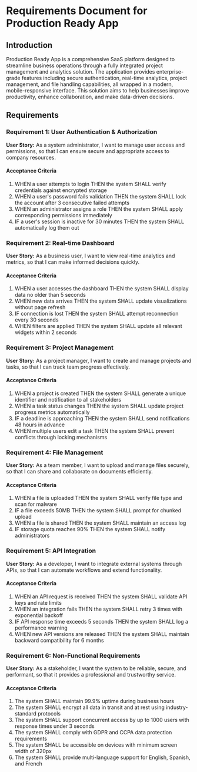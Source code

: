 # Requirements Document for Production Ready App

## Introduction

Production Ready App is a comprehensive SaaS platform designed to streamline business operations through a fully integrated project management and analytics solution. The application provides enterprise-grade features including secure authentication, real-time analytics, project management, and file handling capabilities, all wrapped in a modern, mobile-responsive interface. This solution aims to help businesses improve productivity, enhance collaboration, and make data-driven decisions.

## Requirements

### Requirement 1: User Authentication & Authorization

**User Story:** As a system administrator, I want to manage user access and permissions, so that I can ensure secure and appropriate access to company resources.

#### Acceptance Criteria
1. WHEN a user attempts to login THEN the system SHALL verify credentials against encrypted storage
2. WHEN a user's password fails validation THEN the system SHALL lock the account after 3 consecutive failed attempts
3. WHEN an administrator assigns a role THEN the system SHALL apply corresponding permissions immediately
4. IF a user's session is inactive for 30 minutes THEN the system SHALL automatically log them out

### Requirement 2: Real-time Dashboard

**User Story:** As a business user, I want to view real-time analytics and metrics, so that I can make informed decisions quickly.

#### Acceptance Criteria
1. WHEN a user accesses the dashboard THEN the system SHALL display data no older than 5 seconds
2. WHEN new data arrives THEN the system SHALL update visualizations without page refresh
3. IF connection is lost THEN the system SHALL attempt reconnection every 30 seconds
4. WHEN filters are applied THEN the system SHALL update all relevant widgets within 2 seconds

### Requirement 3: Project Management

**User Story:** As a project manager, I want to create and manage projects and tasks, so that I can track team progress effectively.

#### Acceptance Criteria
1. WHEN a project is created THEN the system SHALL generate a unique identifier and notification to all stakeholders
2. WHEN a task status changes THEN the system SHALL update project progress metrics automatically
3. IF a deadline is approaching THEN the system SHALL send notifications 48 hours in advance
4. WHEN multiple users edit a task THEN the system SHALL prevent conflicts through locking mechanisms

### Requirement 4: File Management

**User Story:** As a team member, I want to upload and manage files securely, so that I can share and collaborate on documents efficiently.

#### Acceptance Criteria
1. WHEN a file is uploaded THEN the system SHALL verify file type and scan for malware
2. IF a file exceeds 50MB THEN the system SHALL prompt for chunked upload
3. WHEN a file is shared THEN the system SHALL maintain an access log
4. IF storage quota reaches 90% THEN the system SHALL notify administrators

### Requirement 5: API Integration

**User Story:** As a developer, I want to integrate external systems through APIs, so that I can automate workflows and extend functionality.

#### Acceptance Criteria
1. WHEN an API request is received THEN the system SHALL validate API keys and rate limits
2. WHEN an integration fails THEN the system SHALL retry 3 times with exponential backoff
3. IF API response time exceeds 5 seconds THEN the system SHALL log a performance warning
4. WHEN new API versions are released THEN the system SHALL maintain backward compatibility for 6 months

### Requirement 6: Non-Functional Requirements

**User Story:** As a stakeholder, I want the system to be reliable, secure, and performant, so that it provides a professional and trustworthy service.

#### Acceptance Criteria
1. The system SHALL maintain 99.9% uptime during business hours
2. The system SHALL encrypt all data in transit and at rest using industry-standard protocols
3. The system SHALL support concurrent access by up to 1000 users with response times under 3 seconds
4. The system SHALL comply with GDPR and CCPA data protection requirements
5. The system SHALL be accessible on devices with minimum screen width of 320px
6. The system SHALL provide multi-language support for English, Spanish, and French